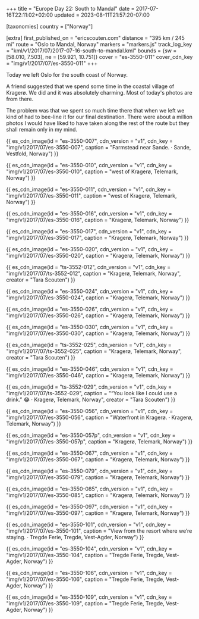 +++
title = "Europe Day 22: South to Mandal"
date = 2017-07-16T22:11:02+02:00
updated = 2023-08-11T21:57:20-07:00

[taxonomies]
country = ["Norway"]

[extra]
first_published_on = "ericscouten.com"
distance = "395 km / 245 mi"
route = "Oslo to Mandal, Norway"
markers = "markers.js"
track_log_key = "kml/v1/2017/07/2017-07-16-south-to-mandal.kml"
bounds = {sw = [58.010, 7.503], ne = [59.921, 10.751]}
cover = "es-3550-011"
cover_cdn_key = "img/v1/2017/07/es-3550-011"
+++

Today we left Oslo for the south coast of Norway.

A friend suggested that we spend some time in the coastal village of Kragerø. We did and it was absolutely charming. Most of today's photos are from there.

<!-- more -->

The problem was that we spent so much time there that when we left we kind of had to bee-line it for our final destination. There were about a million photos I would have liked to have taken along the rest of the route but they shall remain only in my mind.

{{ es_cdn_image(id = "es-3550-007", cdn_version = "v1", cdn_key = "img/v1/2017/07/es-3550-007", caption = "Farmstead near Sande. · Sande, Vestfold, Norway") }}

{{ es_cdn_image(id = "es-3550-010", cdn_version = "v1", cdn_key = "img/v1/2017/07/es-3550-010", caption = "west of Kragerø, Telemark, Norway") }}

{{ es_cdn_image(id = "es-3550-011", cdn_version = "v1", cdn_key = "img/v1/2017/07/es-3550-011", caption = "west of Kragerø, Telemark, Norway") }}

{{ es_cdn_image(id = "es-3550-016", cdn_version = "v1", cdn_key = "img/v1/2017/07/es-3550-016", caption = "Kragerø, Telemark, Norway") }}

{{ es_cdn_image(id = "es-3550-017", cdn_version = "v1", cdn_key = "img/v1/2017/07/es-3550-017", caption = "Kragerø, Telemark, Norway") }}

{{ es_cdn_image(id = "es-3550-020", cdn_version = "v1", cdn_key = "img/v1/2017/07/es-3550-020", caption = "Kragerø, Telemark, Norway") }}

{{ es_cdn_image(id = "ts-3552-012", cdn_version = "v1", cdn_key = "img/v1/2017/07/ts-3552-012", caption = "Kragerø, Telemark, Norway", creator = "Tara Scouten") }}

{{ es_cdn_image(id = "es-3550-024", cdn_version = "v1", cdn_key = "img/v1/2017/07/es-3550-024", caption = "Kragerø, Telemark, Norway") }}

{{ es_cdn_image(id = "es-3550-026", cdn_version = "v1", cdn_key = "img/v1/2017/07/es-3550-026", caption = "Kragerø, Telemark, Norway") }}

{{ es_cdn_image(id = "es-3550-030", cdn_version = "v1", cdn_key = "img/v1/2017/07/es-3550-030", caption = "Kragerø, Telemark, Norway") }}

{{ es_cdn_image(id = "ts-3552-025", cdn_version = "v1", cdn_key = "img/v1/2017/07/ts-3552-025", caption = "Kragerø, Telemark, Norway", creator = "Tara Scouten") }}

{{ es_cdn_image(id = "es-3550-046", cdn_version = "v1", cdn_key = "img/v1/2017/07/es-3550-046", caption = "Kragerø, Telemark, Norway") }}

{{ es_cdn_image(id = "ts-3552-029", cdn_version = "v1", cdn_key = "img/v1/2017/07/ts-3552-029", caption = "“You look like I could use a drink.” 😂 · Kragerø, Telemark, Norway", creator = "Tara Scouten") }}

{{ es_cdn_image(id = "es-3550-056", cdn_version = "v1", cdn_key = "img/v1/2017/07/es-3550-056", caption = "Waterfront in Kragerø. · Kragerø, Telemark, Norway") }}

{{ es_cdn_image(id = "es-3550-057p", cdn_version = "v1", cdn_key = "img/v1/2017/07/es-3550-057p", caption = "Kragerø, Telemark, Norway") }}

{{ es_cdn_image(id = "es-3550-067", cdn_version = "v1", cdn_key = "img/v1/2017/07/es-3550-067", caption = "Kragerø, Telemark, Norway") }}

{{ es_cdn_image(id = "es-3550-079", cdn_version = "v1", cdn_key = "img/v1/2017/07/es-3550-079", caption = "Kragerø, Telemark, Norway") }}

{{ es_cdn_image(id = "es-3550-085", cdn_version = "v1", cdn_key = "img/v1/2017/07/es-3550-085", caption = "Kragerø, Telemark, Norway") }}

{{ es_cdn_image(id = "es-3550-097", cdn_version = "v1", cdn_key = "img/v1/2017/07/es-3550-097", caption = "Kragerø, Telemark, Norway") }}

{{ es_cdn_image(id = "es-3550-101", cdn_version = "v1", cdn_key = "img/v1/2017/07/es-3550-101", caption = "View from the resort where we’re staying. · Tregde Ferie, Tregde, Vest-Agder, Norway") }}

{{ es_cdn_image(id = "es-3550-104", cdn_version = "v1", cdn_key = "img/v1/2017/07/es-3550-104", caption = "Tregde Ferie, Tregde, Vest-Agder, Norway") }}

{{ es_cdn_image(id = "es-3550-106", cdn_version = "v1", cdn_key = "img/v1/2017/07/es-3550-106", caption = "Tregde Ferie, Tregde, Vest-Agder, Norway") }}

{{ es_cdn_image(id = "es-3550-109", cdn_version = "v1", cdn_key = "img/v1/2017/07/es-3550-109", caption = "Tregde Ferie, Tregde, Vest-Agder, Norway") }}
